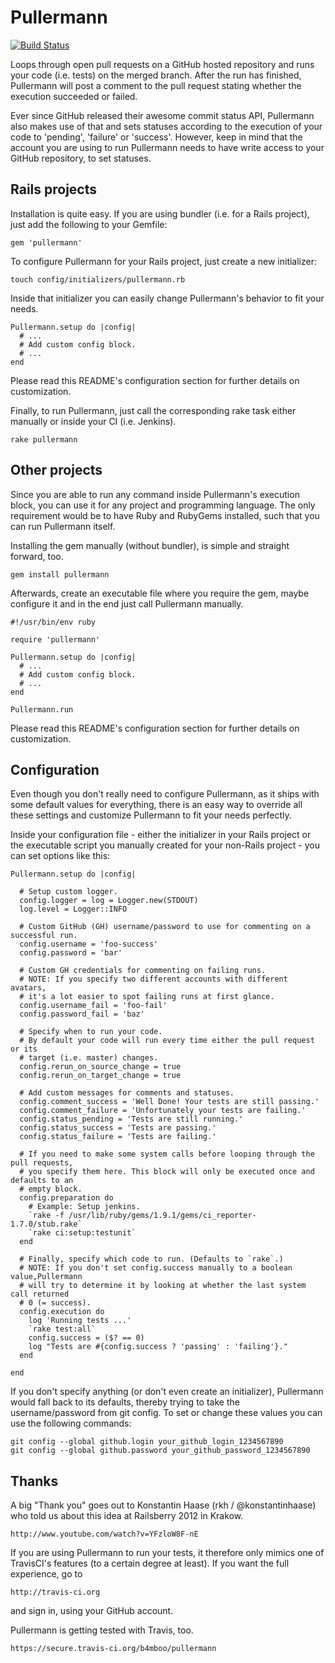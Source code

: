 Pullermann
==========
[![Build Status](https://secure.travis-ci.org/b4mboo/pullermann.png)](https://secure.travis-ci.org/b4mboo/pullermann)

Loops through open pull requests on a GitHub hosted repository and runs your code
(i.e. tests) on the merged branch. After the run has finished, Pullermann will
post a comment to the pull request stating whether the execution succeeded or failed.

Ever since GitHub released their awesome commit status API, Pullermann also makes use
of that and sets statuses according to the execution of your code to 'pending',
'failure' or 'success'.
However, keep in mind that the account you are using to run Pullermann needs to have
write access to your GitHub repository, to set statuses.


Rails projects
--------------

Installation is quite easy. If you are using bundler (i.e. for a Rails project),
just add the following to your Gemfile:

    gem 'pullermann'

To configure Pullermann for your Rails project, just create a new initializer:

    touch config/initializers/pullermann.rb

Inside that initializer you can easily change Pullermann's behavior to fit your needs.

    Pullermann.setup do |config|
      # ...
      # Add custom config block.
      # ...
    end

Please read this README's configuration section for further details on
customization.

Finally, to run Pullermann, just call the corresponding rake task either
manually or inside your CI (i.e. Jenkins).

    rake pullermann


Other projects
--------------

Since you are able to run any command inside Pullermann's execution block,
you can use it for any project and programming language. The only requirement
would be to have Ruby and RubyGems installed, such that you can run Pullermann
itself.

Installing the gem manually (without bundler), is simple and straight forward, too.

    gem install pullermann

Afterwards, create an executable file where you require the gem, maybe configure
it and in the end just call Pullermann manually.

    #!/usr/bin/env ruby

    require 'pullermann'

    Pullermann.setup do |config|
      # ...
      # Add custom config block.
      # ...
    end

    Pullermann.run

Please read this README's configuration section for further details on
customization.


Configuration
-------------

Even though you don't really need to configure Pullermann, as it ships with some
default values for everything, there is an easy way to override all these settings
and customize Pullermann to fit your needs perfectly.

Inside your configuration file - either the initializer in your Rails project or the
executable script you manually created for your non-Rails project - you can set
options like this:

    Pullermann.setup do |config|

      # Setup custom logger.
      config.logger = log = Logger.new(STDOUT)
      log.level = Logger::INFO

      # Custom GitHub (GH) username/password to use for commenting on a successful run.
      config.username = 'foo-success'
      config.password = 'bar'

      # Custom GH credentials for commenting on failing runs.
      # NOTE: If you specify two different accounts with different avatars,
      # it's a lot easier to spot failing runs at first glance.
      config.username_fail = 'foo-fail'
      config.password_fail = 'baz'

      # Specify when to run your code.
      # By default your code will run every time either the pull request or its
      # target (i.e. master) changes.
      config.rerun_on_source_change = true
      config.rerun_on_target_change = true

      # Add custom messages for comments and statuses.
      config.comment_success = 'Well Done! Your tests are still passing.'
      config.comment_failure = 'Unfortunately your tests are failing.'
      config.status_pending = 'Tests are still running.'
      config.status_success = 'Tests are passing.'
      config.status_failure = 'Tests are failing.'

      # If you need to make some system calls before looping through the pull requests,
      # you specify them here. This block will only be executed once and defaults to an
      # empty block.
      config.preparation do
        # Example: Setup jenkins.
        `rake -f /usr/lib/ruby/gems/1.9.1/gems/ci_reporter-1.7.0/stub.rake`
        `rake ci:setup:testunit`
      end

      # Finally, specify which code to run. (Defaults to `rake`.)
      # NOTE: If you don't set config.success manually to a boolean value,Pullermann
      # will try to determine it by looking at whether the last system call returned
      # 0 (= success).
      config.execution do
        log 'Running tests ...'
        `rake test:all`
        config.success = ($? == 0)
        log "Tests are #{config.success ? 'passing' : 'failing'}."
      end

    end

If you don't specify anything (or don't even create an initializer), Pullermann
would fall back to its defaults, thereby trying to take the username/password
from git config. To set or change these values you can use the following
commands:

    git config --global github.login your_github_login_1234567890
    git config --global github.password your_github_password_1234567890


Thanks
------

A big "Thank you" goes out to Konstantin Haase (rkh / @konstantinhaase) who
told us about this idea at Railsberry 2012 in Krakow.

    http://www.youtube.com/watch?v=YFzloW8F-nE

If you are using Pullermann to run your tests, it therefore only mimics one of
TravisCI's features (to a certain degree at least). If you want the full
experience, go to

    http://travis-ci.org

and sign in, using your GitHub account.

Pullermann is getting tested with Travis, too.

    https://secure.travis-ci.org/b4mboo/pullermann

